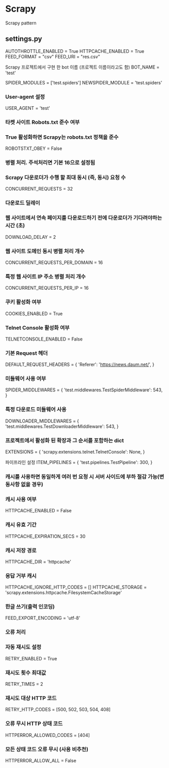 # Scrapy
Scrapy pattern

## settings.py
AUTOTHROTTLE_ENABLED = True
HTTPCACHE_ENABLED = True
FEED_FORMAT = "csv"
FEED_URI = "res.csv"

 Scrapy 프로젝트에서 구현 한 bot 이름 (프로젝트 이름이라고도 함)
BOT_NAME = 'test'

SPIDER_MODULES = ['test.spiders']
NEWSPIDER_MODULE = 'test.spiders'


### User-agent 설정
USER_AGENT = 'test'

### 타켓 사이트 Robots.txt 준수 여부
### True 활성화하면 Scrapy는 robots.txt 정책을 준수
ROBOTSTXT_OBEY = False

### 병렬 처리. 주석처리면 기본 16으로 설정됨
### Scrapy 다운로더가 수행 할 최대 동시 (즉, 동시) 요청 수
CONCURRENT_REQUESTS = 32

### 다운로드 딜레이
### 웹 사이트에서 연속 페이지를 다운로드하기 전에 다운로더가 기다려야하는 시간 (초)
DOWNLOAD_DELAY = 2

### 웹 사이트 도메인 동시 병렬 처리 개수
CONCURRENT_REQUESTS_PER_DOMAIN = 16

### 특정 웹 사이트 IP 주소 병렬 처리 개수
CONCURRENT_REQUESTS_PER_IP = 16

### 쿠키 활성화 여부
COOKIES_ENABLED = True

### Telnet Console 활성화 여부
TELNETCONSOLE_ENABLED = False

### 기본 Request 헤더
DEFAULT_REQUEST_HEADERS = {
   'Referer': 'https://news.daum.net/',
}

### 미들웨어 사용 여부
SPIDER_MIDDLEWARES = {
   'test.middlewares.TestSpiderMiddleware': 543,
}

### 특정 다운로드 미들웨어 사용
DOWNLOADER_MIDDLEWARES = {
    'test.middlewares.TestDownloaderMiddleware': 543,
}

### 프로젝트에서 활성화 된 확장과 그 순서를 포함하는 dict
EXTENSIONS = {
    'scrapy.extensions.telnet.TelnetConsole': None,
}

파이프라인 설정
ITEM_PIPELINES = {
    'test.pipelines.TestPipeline': 300,
}

### 캐시를 사용하면 동일하게 여러 번 요청 시 서버 사이드에 부하 절감 가능(변동사항 없을 경우)
### 캐시 사용 여부
HTTPCACHE_ENABLED = False
### 캐시 유효 기간
HTTPCACHE_EXPIRATION_SECS = 30
### 캐시 저장 경로
HTTPCACHE_DIR = 'httpcache'
### 응답 거부 캐시
HTTPCACHE_IGNORE_HTTP_CODES = []
HTTPCACHE_STORAGE = 'scrapy.extensions.httpcache.FilesystemCacheStorage'

### 한글 쓰기(출력 인코딩)
FEED_EXPORT_ENCODING = 'utf-8'

### 오류 처리
### 자동 재시도 설정
RETRY_ENABLED = True

### 재시도 횟수 최대값
RETRY_TIMES = 2

### 재시도 대상 HTTP 코드
RETRY_HTTP_CODES = [500, 502, 503, 504, 408]

### 오류 무시 HTTP 상태 코드
HTTPERROR_ALLOWED_CODES = [404]

### 모든 상태 코드 오류 무시 (사용 비추천)
HTTPERROR_ALLOW_ALL = False


